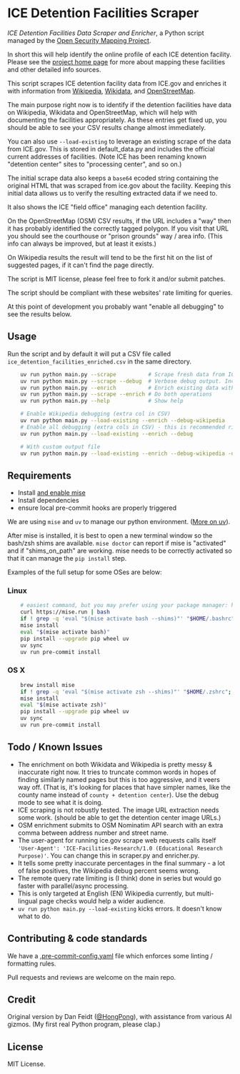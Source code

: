 # ICE Detention Facilities Scraper

_ICE Detention Facilities Data Scraper and Enricher_, a Python script managed by the [Open Security Mapping Project](https://github.com/Open-Security-Mapping-Project).

In short this will help identify the online profile of each ICE detention facility. Please see the [project home page](https://github.com/Open-Security-Mapping-Project)
for more about mapping these facilities and other detailed info sources.

This script scrapes ICE detention facility data from ICE.gov and enriches it
with information from [Wikipedia](https://en.wikipedia.org), [Wikidata](https://wikidata.org), and
[OpenStreetMap](https://openstreetmap.org).

The main purpose right now is to identify if the detention facilities have data on Wikipedia, Wikidata and OpenStreetMap,
which will help with documenting the facilities appropriately. As these entries get fixed up, you should be able to see
your CSV results change almost immediately.

You can also use `--load-existing` to leverage an existing
scrape of the data from ICE.gov. This is stored in default_data.py and includes the official current addresses of facilities.
(Note ICE has been renaming known "detention center" sites to "processing center", and so on.)

The initial scrape data also keeps a `base64` ecoded string containing the original HTML that was scraped from ice.gov about the
facility. Keeping this initial data allows us to verify the resulting extracted data if we need to.

It also shows the ICE "field office" managing each detention facility.

On the OpenStreetMap (OSM) CSV results, if the URL includes a "way" then it has probably identified the correctly tagged
polygon. If you visit that URL you should see the courthouse or "prison grounds" way / area info. (This info can always
be improved, but at least it exists.)

On Wikipedia results the result will tend to be the first hit on the list of suggested pages, if it can't find the page
directly.

The script is MIT license, please feel free to fork it and/or submit patches.

The script should be compliant with these websites' rate limiting for queries.

At this point of development you probably want "enable all debugging" to see the results below.

## Usage

Run the script and by default it will put a CSV file called `ice_detention_facilities_enriched.csv` in the same
directory.

```bash
    uv run python main.py --scrape          # Scrape fresh data from ICE website
    uv run python main.py --scrape --debug  # Verbose debug output. Includes HTML snippets.
    uv run python main.py --enrich          # Enrich existing data with external sources
    uv run python main.py --scrape --enrich # Do both operations
    uv run python main.py --help            # Show help

    # Enable Wikipedia debugging (extra col in CSV)
    uv run python main.py --load-existing --enrich --debug-wikipedia
    # Enable all debugging (extra cols in CSV) - this is recommended right now:
    uv run python main.py --load-existing --enrich --debug

    # With custom output file
    uv run python main.py --load-existing --enrich --debug-wikipedia -o debug_facilities.csv
```

## Requirements

* Install [and enable mise](https://mise.jdx.dev/getting-started.html)
* Install dependencies
* ensure local pre-commit hooks are properly triggered

We are using `mise` and `uv` to manage our python environment. ([More on uv](https://github.com/astral-sh/uv)).

After mise is installed, it is best to open a new terminal window so the bash/zsh shims are available. `mise doctor` can report if
mise is "activated" and if "shims_on_path" are working. mise needs to be correctly activated so that it can manage the 
`pip install` step.

Examples of the full setup for some OSes are below:

### Linux

```bash
    # easiest command, but you may prefer using your package manager: https://mise.jdx.dev/installing-mise.html
    curl https://mise.run | bash
    if ! grep -q 'eval "$(mise activate bash --shims)"' "$HOME/.bashrc"; then echo 'eval "$(mise activate bash --shims)"' >> ~/.bashrc; fi
    mise install
    eval "$(mise activate bash)"
    pip install --upgrade pip wheel uv
    uv sync
    uv run pre-commit install
```

### OS X

```zsh
    brew install mise
    if ! grep -q 'eval "$(mise activate zsh --shims)"' "$HOME/.zshrc"; then echo 'eval "$(mise activate zsh --shims)"' >> ~/.zshrc; fi
    mise install
    eval "$(mise activate zsh)"
    pip install --upgrade pip wheel uv
    uv sync
    uv run pre-commit install
```

## Todo / Known Issues

* The enrichment on both Wikidata and Wikipedia is pretty messy & inaccurate right now. It tries to truncate common words
in hopes of finding similarly named pages but this is too aggressive, and it veers way off. (That is, it's looking for places
that have simpler names, like the county name instead of `county + detention center`). Use the debug mode to see what
it is doing.
* ICE scraping is not robustly tested. The image URL extraction needs some work. (should be able to get the detention center image URLs.)
* OSM enrichment submits to OSM Nominatim API search with an extra comma between address number and street name.
* The user-agent for running ice.gov scrape web requests calls itself `'User-Agent': 'ICE-Facilities-Research/1.0 (Educational Research Purpose)'`.
You can change this in scraper.py and enricher.py.
* It tells some pretty inaccurate percentages in the final summary - a lot of false positives, the Wikipedia debug percent
seems wrong.
* The remote query rate limiting is (I think) done in series but would go faster with parallel/async processing.
* This is only targeted at English (EN) Wikipedia currently, but  multi-lingual page checks would help a wider audience.
* `uv run python main.py --load-existing` kicks errors. It doesn't know what to do.

## Contributing & code standards

We have a [.pre-commit-config.yaml](.pre-commit-config.yaml) file which enforces some linting / formatting rules.

Pull requests and reviews are welcome on the main repo.

## Credit

Original version by Dan Feidt ([@HongPong](https://github.com/HongPong)), with assistance from various AI gizmos. (My
first real Python program, please clap.)

## License

MIT License.
